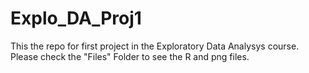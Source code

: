 # Explo_DA_Proj1
This the repo for first project in the Exploratory Data Analysys course.
Please check the "Files" Folder to see the R and png files. 
